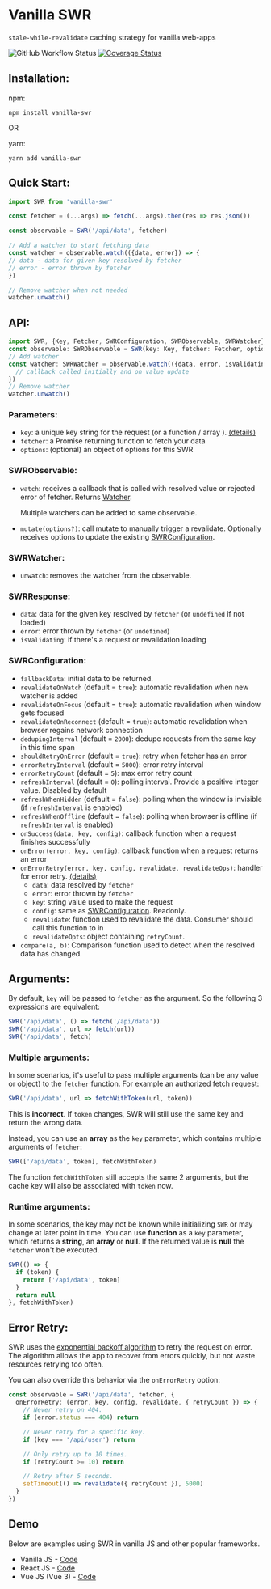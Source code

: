 # Vanilla SWR
`stale-while-revalidate` caching strategy for vanilla web-apps

![GitHub Workflow Status](https://img.shields.io/github/workflow/status/droyson/vanilla-swr/build)
[![Coverage Status](https://coveralls.io/repos/github/droyson/vanilla-swr/badge.svg?branch=main)](https://coveralls.io/github/droyson/vanilla-swr?branch=main)

## Installation:
npm:
```
npm install vanilla-swr
```
OR

yarn:
```
yarn add vanilla-swr
```

## Quick Start:
```typescript
import SWR from 'vanilla-swr'

const fetcher = (...args) => fetch(...args).then(res => res.json())

const observable = SWR('/api/data', fetcher)

// Add a watcher to start fetching data
const watcher = observable.watch(({data, error}) => {
// data - data for given key resolved by fetcher
// error - error thrown by fetcher
})

// Remove watcher when not needed
watcher.unwatch()
```

## API:
```typescript
import SWR, {Key, Fetcher, SWRConfiguration, SWRObservable, SWRWatcher} from 'vanilla-swr'
const observable: SWRObservable = SWR(key: Key, fetcher: Fetcher, options: SWRConfiguration)
// Add watcher
const watcher: SWRWatcher = observable.watch(({data, error, isValidating}: SWRResponse) => {
  // callback called initially and on value update
})
// Remove watcher
watcher.unwatch()
```

### Parameters:
* `key`: a unique key string for the request (or a function / array ). [(details)](#Arguments)
* `fetcher`: a Promise returning function to fetch your data
* `options`: (optional) an object of options for this SWR

### SWRObservable:
* `watch`: receives a callback that is called with resolved value or rejected error of fetcher. Returns [Watcher](#SWRWatcher).
  
  Multiple watchers can be added to same observable.
* `mutate(options?)`: call mutate to manually trigger a revalidate. Optionally receives options to update the existing [SWRConfiguration](#SWRConfiguration).

### SWRWatcher:
* `unwatch`: removes the watcher from the observable.

### SWRResponse:
* `data`: data for the given key resolved by `fetcher` (or `undefined` if not loaded)
* `error`: error thrown by `fetcher` (or `undefined`)
* `isValidating`: if there's a request or revalidation loading

### SWRConfiguration:
* `fallbackData`: initial data to be returned.
* `revalidateOnWatch` (default = `true`): automatic revalidation when new watcher is added
* `revalidateOnFocus` (default = `true`): automatic revalidation when window gets focused
* `revalidateOnReconnect` (default = `true`): automatic revalidation when browser regains network connection
* `dedupingInterval` (default = `2000`): dedupe requests from the same key in this time span
* `shouldRetryOnError` (default = `true`): retry when fetcher has an error
* `errorRetryInterval` (default = `5000`): error retry interval
* `errorRetryCount` (default = `5`): max error retry count
* `refreshInterval` (default = `0`): polling interval. Provide a positive integer value. Disabled by default
* `refreshWhenHidden` (default = `false`): polling when the window is invisible (if `refreshInterval` is enabled)
* `refreshWhenOffline` (default = `false`): polling when browser is offline (if `refreshInterval` is enabled)
* `onSuccess(data, key, config)`: callback function when a request finishes successfully
* `onError(error, key, config)`: callback function when a request returns an error
* `onErrorRetry(error, key, config, revalidate, revalidateOps)`: handler for error retry. [(details)](#Error-Retry)
  * `data`: data resolved by `fetcher`
  * `error`: error thrown by `fetcher`
  * `key`: string value used to make the request
  * `config`: same as [SWRConfiguration](#SWRConfiguration). Readonly.
  * `revalidate`: function used to revalidate the data. Consumer should call this function to in
  * `revalidateOpts`: object containing `retryCount`.
* `compare(a, b)`: Comparison function used to detect when the resolved data has changed.

## Arguments:
By default, `key` will be passed to `fetcher` as the argument. So the following 3 expressions are equivalent:
```typescript
SWR('/api/data', () => fetch('/api/data'))
SWR('/api/data', url => fetch(url))
SWR('/api/data', fetch)
```

### Multiple arguments:
In some scenarios, it's useful to pass multiple arguments (can be any value or object) to the `fetcher` function. For example an authorized fetch request:
```typescript
SWR('/api/data', url => fetchWithToken(url, token))
```
This is **incorrect**. If `token` changes, SWR will still use the same key and return the wrong data.

Instead, you can use an **array** as the `key` parameter, which contains multiple arguments of `fetcher`:
```typescript
SWR(['/api/data', token], fetchWithToken)
```
The function `fetchWithToken` still accepts the same 2 arguments, but the cache key will also be associated with `token` now.

### Runtime arguments:
In some scenarios, the key may not be known while initializing `SWR` or may change at later point in time. You can use **function** as a `key` parameter, which returns a **string**, an **array** or **null**. If the returned value is **null** the `fetcher` won't be executed.
```typescript
SWR(() => {
  if (token) {
    return ['/api/data', token]
  }
  return null
}, fetchWithToken)
```

## Error Retry:
SWR uses the [exponential backoff algorithm](https://en.wikipedia.org/wiki/Exponential_backoff) to retry the request on error. The algorithm allows the app to recover from errors quickly, but not waste resources retrying too often.

You can also override this behavior via the `onErrorRetry` option:
```typescript
const observable = SWR('/api/data', fetcher, {
  onErrorRetry: (error, key, config, revalidate, { retryCount }) => {
    // Never retry on 404.
    if (error.status === 404) return

    // Never retry for a specific key.
    if (key === '/api/user') return

    // Only retry up to 10 times.
    if (retryCount >= 10) return

    // Retry after 5 seconds.
    setTimeout(() => revalidate({ retryCount }), 5000)
  }
})
```
## Demo
Below are examples using SWR in vanilla JS and other popular frameworks.

* Vanilla JS - [Code](./examples/vanillajs)
* React JS - [Code](./examples/reactjs)
* Vue JS (Vue 3) - [Code](./exmaples/vuejs)
